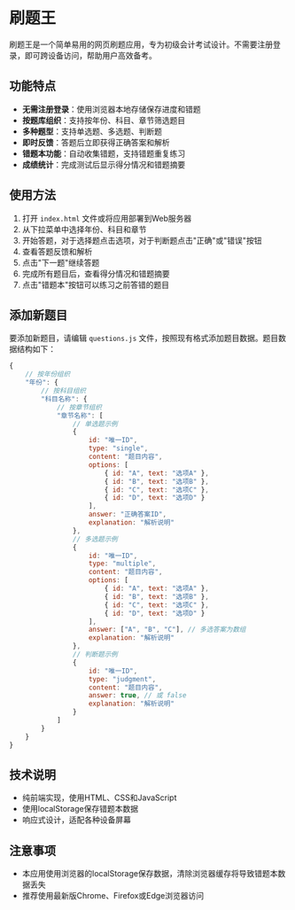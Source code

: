 # 刷题王

刷题王是一个简单易用的网页刷题应用，专为初级会计考试设计。不需要注册登录，即可跨设备访问，帮助用户高效备考。

## 功能特点

- **无需注册登录**：使用浏览器本地存储保存进度和错题
- **按题库组织**：支持按年份、科目、章节筛选题目
- **多种题型**：支持单选题、多选题、判断题
- **即时反馈**：答题后立即获得正确答案和解析
- **错题本功能**：自动收集错题，支持错题重复练习
- **成绩统计**：完成测试后显示得分情况和错题摘要

## 使用方法

1. 打开 `index.html` 文件或将应用部署到Web服务器
2. 从下拉菜单中选择年份、科目和章节
3. 开始答题，对于选择题点击选项，对于判断题点击"正确"或"错误"按钮
4. 查看答题反馈和解析
5. 点击"下一题"继续答题
6. 完成所有题目后，查看得分情况和错题摘要
7. 点击"错题本"按钮可以练习之前答错的题目

## 添加新题目

要添加新题目，请编辑 `questions.js` 文件，按照现有格式添加题目数据。题目数据结构如下：

```javascript
{
    // 按年份组织
    "年份": {
        // 按科目组织
        "科目名称": {
            // 按章节组织
            "章节名称": [
                // 单选题示例
                {
                    id: "唯一ID",
                    type: "single",
                    content: "题目内容",
                    options: [
                        { id: "A", text: "选项A" },
                        { id: "B", text: "选项B" },
                        { id: "C", text: "选项C" },
                        { id: "D", text: "选项D" }
                    ],
                    answer: "正确答案ID",
                    explanation: "解析说明"
                },
                // 多选题示例
                {
                    id: "唯一ID",
                    type: "multiple",
                    content: "题目内容",
                    options: [
                        { id: "A", text: "选项A" },
                        { id: "B", text: "选项B" },
                        { id: "C", text: "选项C" },
                        { id: "D", text: "选项D" }
                    ],
                    answer: ["A", "B", "C"], // 多选答案为数组
                    explanation: "解析说明"
                },
                // 判断题示例
                {
                    id: "唯一ID",
                    type: "judgment",
                    content: "题目内容",
                    answer: true, // 或 false
                    explanation: "解析说明"
                }
            ]
        }
    }
}
```

## 技术说明

- 纯前端实现，使用HTML、CSS和JavaScript
- 使用localStorage保存错题本数据
- 响应式设计，适配各种设备屏幕

## 注意事项

- 本应用使用浏览器的localStorage保存数据，清除浏览器缓存将导致错题本数据丢失
- 推荐使用最新版Chrome、Firefox或Edge浏览器访问 